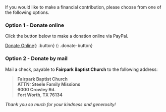 If you would like to make a financial contribution, please choose from one of the following options.

### Option 1 - Donate online

Click the button below to make a donation online via PayPal.

[Donate Online](https://www.paypal.me/joshukraine){: .button}
{: .donate-button}

### Option 2 - Donate by mail

Mail a check, payable to **Fairpark Baptist Church** to the following address:

> **Fairpark Baptist Church<br>
> ATTN: Steele Family Missions<br>
> 6000 Crowley Rd.<br>
> Fort Worth, TX 76134**

*Thank you so much for your kindness and generosity!*
